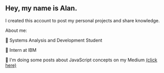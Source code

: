 <h2>Hey, my name is Alan.</h2>

I created this account to post my personal projects and share knowledge.

About me:

:rocket: Systems Analysis and Development Student

:rocket: Intern at IBM

:rocket: I'm doing some posts about JavaScript concepts on my Medium <a href="https://medium.com/@alan.stfreitas" target="_blank">(click here)</a>
